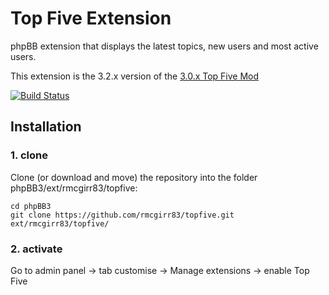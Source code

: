 Top Five Extension
=========================

phpBB extension that displays the latest topics, new users and most active users.

This extension is the 3.2.x version of the [3.0.x Top Five Mod](https://www.phpbb.com/customise/db/mod/top_five/)

[![Build Status](https://travis-ci.org/rmcgirr83/topfive.svg?branch=master)](https://travis-ci.org/rmcgirr83/topfive)
## Installation

### 1. clone
Clone (or download and move) the repository into the folder phpBB3/ext/rmcgirr83/topfive:

```
cd phpBB3
git clone https://github.com/rmcgirr83/topfive.git ext/rmcgirr83/topfive/
```

### 2. activate
Go to admin panel -> tab customise -> Manage extensions -> enable Top Five

